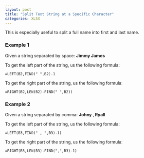 ```yaml
---
layout: post
title: "Split Text String at a Specific Character"
categories: XLSX
---
```


This is especially useful to split a full name into first and last name.

### Example 1
Given a string separated by space: **Jimmy James**

To get the left part of the string, us the following formula:

```=LEFT(B2,FIND(" ",B2)-1```

To get the right part of the string, us the following formula:

`=RIGHT(B2,LEN(B2)-FIND(" ",B2))`


### Example 2
Given a string separated by comma: **Johny , Ryall**

To get the left part of the string, us the following formula:

`=LEFT(B3,FIND(" , ",B3)-1)`

To get the right part of the string, us the following formula:

`=RIGHT(B3,LEN(B3)-FIND(",",B3)-1)`






